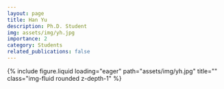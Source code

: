 ```yaml
---
layout: page
title: Han Yu
description: Ph.D. Student
img: assets/img/yh.jpg
importance: 2
category: Students
related_publications: false
---
```




<div class="row">
    <div class="col-sm-8 mt-3 mt-md-0">
        <!-- <p>Email: blwen24@m.fudan.edu.cn</p> -->
        <!-- <p>Research Interests: Inference of gene regulation; Development of tools for rare diseases; Single-cell omics algorithms</p> -->
    </div>
    <div class="col-sm-4 mt-3 mt-md-0">
        {% include figure.liquid loading="eager" path="assets/img/yh.jpg" title="" class="img-fluid rounded z-depth-1" %}
    </div>
</div>
